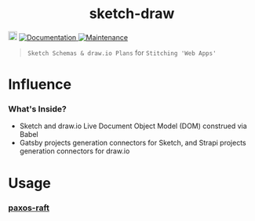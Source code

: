 <h1 align="center">sketch-draw </h1>
<p>
  <a href="https://www.npmjs.com/package/sketch-draw"><img src="https://badge.fury.io/js/sketch-draw.svg" alt="npm version" height="18"></a>
  <a href="https://github.com/paxos-raft/paxos-raft/tree/master/packages/sketch-draw#readme" target="_blank">
    <img alt="Documentation" src="https://img.shields.io/badge/documentation-yes-brightgreen.svg" />
  </a>
  <a href="https://github.com/paxos-raft/paxos-raft/graphs/commit-activity" target="_blank">
    <img alt="Maintenance" src="https://img.shields.io/badge/Maintained%3F-yes-green.svg" />
  </a>
</p>


> `Sketch Schemas & draw.io Plans` for `Stitching 'Web Apps'`

# Influence
### What's Inside?
* Sketch and draw.io Live Document Object Model (DOM) construed via Babel
* Gatsby projects generation connectors for Sketch, and Strapi projects generation connectors for draw.io

# Usage
### [paxos-raft](https://github.com/paxos-raft/paxos-raft#readme)

